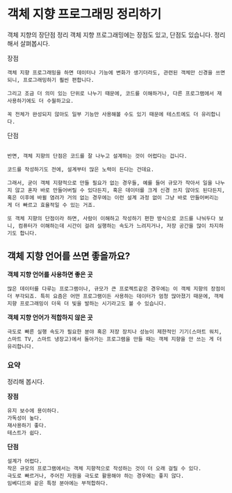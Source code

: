 # 객체 지향 프로그래밍 정리하기

객체 지향의 장단점 정리
객체 지향 프로그래밍에는 장점도 있고, 단점도 있습니다. 정리해서 살펴봅시다.

장점
```
객체 지향 프로그래밍을 하면 데이터나 기능에 변화가 생기더라도, 관련된 객체만 신경을 쓰면 되니, 프로그래밍하기 훨씬 편합니다.

그리고 조금 더 의미 있는 단위로 나누기 때문에, 코드를 이해하거나, 다른 프로그램에서 재사용하기에도 더 수월하고요.

꼭 전체가 완성되지 않아도 일부 기능만 사용해볼 수도 있기 때문에 테스트에도 더 유리합니다.
```

단점
```

반면, 객체 지향의 단점은 코드를 잘 나누고 설계하는 것이 어렵다는 겁니다.

코드를 작성하기도 전에, 설계부터 많은 노력이 든다는 건데요.

그래서, 굳이 객체 지향적으로 만들 필요가 없는 경우들, 예를 들어 규모가 작아서 일을 나누지 않고 혼자 바로 만들어버릴 수 있다든지, 혹은 데이터를 크게 신경 쓰지 않아도 된다든지, 혹은 이후에 바뀔 염려가 거의 없는 경우에는 이런 설계 과정 없이 그냥 바로 만들어버리는 게 더 빠르고 효율적일 수 있는 거죠.

또 객체 지향의 단점이라 하면, 사람이 이해하고 작성하기 편한 방식으로 코드를 나눠두다 보니, 컴퓨터가 이해하는데 시간이 걸려 실행하는 속도가 느려지거나, 저장 공간을 많이 차지하기도 합니다.
```

## 객체 지향 언어를 쓰면 좋을까요?

**객체 지향 언어를 사용하면 좋은 곳**
```
많은 데이터를 다루는 프로그램이나, 규모가 큰 프로젝트같은 경우에는 이 객체 지향의 장점이 더 부각되죠. 특히 요즘은 어떤 프로그램이든 사용하는 데이터가 엄청 많아졌기 때문에, 객체 지향 프로그래밍이 더욱 더 빛을 발하는 시기라고도 볼 수 있습니다.
```

**객체 지향 언어가 적합하지 않은 곳**
```
극도로 빠른 실행 속도가 필요한 분야 혹은 저장 장치나 성능이 제한적인 기기(스마트 워치, 스마트 TV, 스마트 냉장고)에서 돌아가는 프로그램을 만들 때는 객체 지향을 안 쓰는 게 더 유리합니다.
```
### 요약
정리해 봅시다.

**장점**
```
유지 보수에 용이하다.
가독성이 높다.
재사용하기 좋다.
테스트가 쉽다.
```
**단점**
```
설계가 어렵다.
작은 규모의 프로그램에서는 객체 지향적으로 작성하는 것이 더 오래 걸릴 수 있다.
극도로 빠르거나, 주어진 자원을 극도로 활용해야 하는 경우에는 좋지 않다.
임베디드와 같은 특정 분야에는 부적합하다.
```
